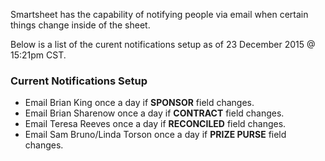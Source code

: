 Smartsheet has the capability of notifying people via email when certain things change inside of the sheet.

Below is a list of the curent notifications setup as of 23 December 2015 @ 15:21pm CST.

### Current Notifications Setup

* Email Brian King once a day if **SPONSOR** field changes.
* Email Brian Sharenow once a day if **CONTRACT** field changes.
* Email Teresa Reeves once a day if **RECONCILED** field changes.
* Email Sam Bruno/Linda Torson once a day if **PRIZE PURSE** field changes.